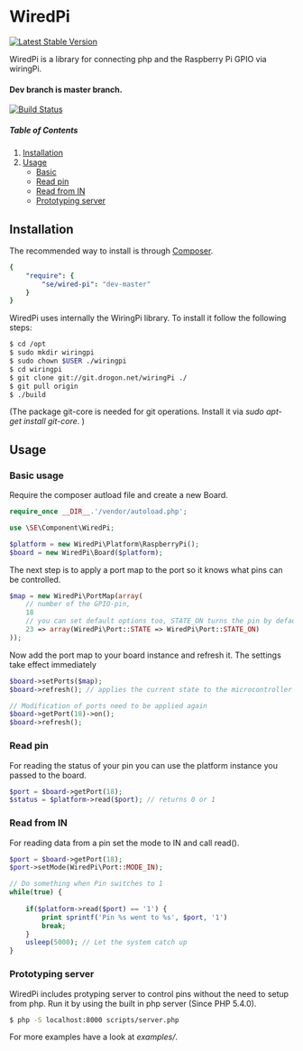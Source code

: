 WiredPi
=======

[![Latest Stable Version](https://poser.pugx.org/se/wired-pi/v/stable.png)](https://packagist.org/packages/se/wired-pi)

WiredPi is a library for connecting php and the Raspberry Pi GPIO via wiringPi.

#### Dev branch is master branch.

[![Build Status](https://api.travis-ci.org/sveneisenschmidt/wired-pi.png?branch=master)](https://travis-ci.org/svenseisenschmidt/wired-pi)


##### Table of Contents

1. [Installation](#installation)
2. [Usage](#usage)
    * [Basic](#basic-usage) 
    * [Read pin](#read-pin)
    * [Read from IN](#read-from-in)
    * [Prototyping server](#prototyping-server])

<a name="installation"></a>
## Installation

The recommended way to install is through [Composer](http://getcomposer.org).

```yaml
{
    "require": {
        "se/wired-pi": "dev-master"
    }
}
```

WiredPi uses internally the WiringPi library. To install it follow the following steps:

```bash
$ cd /opt
$ sudo mkdir wiringpi
$ sudo chown $USER ./wiringpi
$ cd wiringpi
$ git clone git://git.drogon.net/wiringPi ./
$ git pull origin
$ ./build
```

(The package git-core is needed for git operations. Install it via *sudo apt-get install git-core*. )

<a name="usage"></a>

## Usage

### Basic usage
Require the composer autload file and create a new Board.

```php
require_once __DIR__.'/vendor/autoload.php';

use \SE\Component\WiredPi;

$platform = new WiredPi\Platform\RaspberryPi();
$board = new WiredPi\Board($platform);
```

The next step is to apply a port map to the port so it knows what pins can be controlled.

```php
$map = new WiredPi\PortMap(array(
    // number of the GPIO-pin,
    18
    // you can set default options too, STATE_ON turns the pin by default on
    23 => array(WiredPi\Port::STATE => WiredPi\Port::STATE_ON)
));
```

Now add the port map to your board instance and refresh it. The settings take effect immediately 

```php
$board->setPorts($map);
$board->refresh(); // applies the current state to the microcontroller

// Modification of ports need to be applied again
$board->getPort(18)->on();
$board->refresh();
```

### Read pin
For reading the status of your pin you can use the platform instance you passed to the board.

```php
$port = $board->getPort(18);
$status = $platform->read($port); // returns 0 or 1
```

### Read from IN
For reading data from a pin set the mode to IN and call read().
```php
$port = $board->getPort(18);
$port->setMode(WiredPi\Port::MODE_IN);

// Do something when Pin switches to 1
while(true) {
    
    if($platform->read($port) == '1') {
        print sprintf('Pin %s went to %s', $port, '1')
        break;
    }
    usleep(5000); // Let the system catch up
}
```

### Prototyping server

WiredPi includes protyping server to control pins without the need to setup from php.
Run it by using the built in php server (Since PHP 5.4.0).

```bash
$ php -S localhost:8000 scripts/server.php
```

For more examples have a look at *examples/*.








